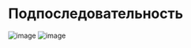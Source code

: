 # Подпоследовательность
![image](https://user-images.githubusercontent.com/72396348/136336672-e19b39e1-e250-4ceb-be6a-e1fa4ff36f4a.png)
![image](https://user-images.githubusercontent.com/72396348/136336689-4c8ea91f-6f0d-41d9-a296-b318996b8376.png)

